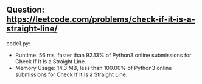 ## Question: https://leetcode.com/problems/check-if-it-is-a-straight-line/

code1.py:
* Runtime: 56 ms, faster than 92.13% of Python3 online submissions for Check If It Is a Straight Line.
* Memory Usage: 14.3 MB, less than 100.00% of Python3 online submissions for Check If It Is a Straight Line.
